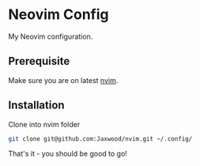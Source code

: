 # Neovim Config

My Neovim configuration.

## Prerequisite

Make sure you are on latest [nvim](https://neovim.io/).

## Installation

Clone into nvim folder

```sh
git clone git@github.com:Jaxwood/nvim.git ~/.config/  
```

That's it - you should be good to go!

